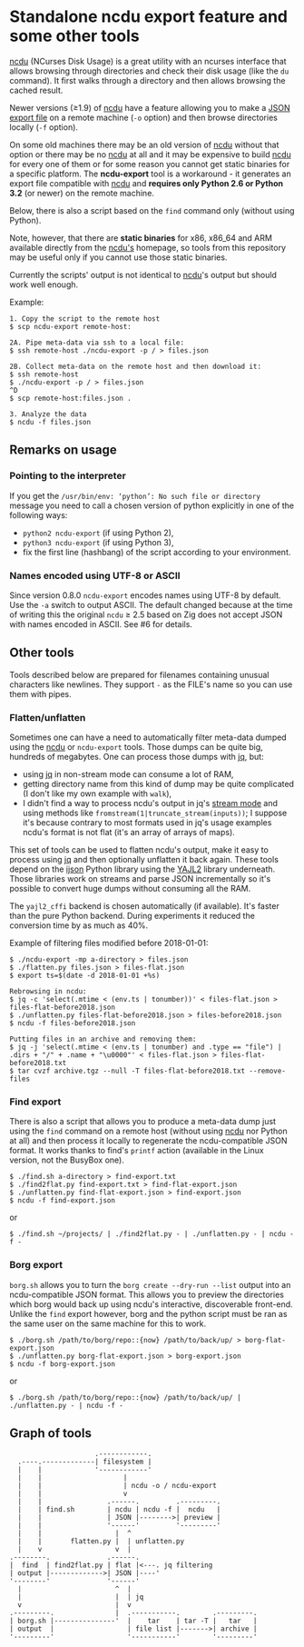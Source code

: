 # Standalone ncdu export feature and some other tools

[ncdu][1] (NCurses Disk Usage) is a great utility with an ncurses 
interface that allows browsing through directories and check their disk 
usage (like the `du` command). It first walks through a directory and 
then allows browsing the cached result.

Newer versions (≥1.9) of [ncdu][1] have a feature allowing you to make 
a [JSON export file][2] on a remote machine (`-o` option) and then 
browse directories locally (`-f` option).

On some old machines there may be an old version of [ncdu][1] without 
that option or there may be no [ncdu][1] at all and it may be expensive 
to build [ncdu][1] for every one of them or for some reason you cannot 
get static binaries for a specific platform. The **ncdu-export** tool is 
a workaround - it generates an export file compatible with [ncdu][1] and 
**requires only Python 2.6 or Python 3.2** (or newer) on the remote 
machine.

Below, there is also a script based on the `find` command only (without 
using Python).

Note, however, that there are **static binaries** for x86, x86\_64 and 
ARM available directly from the [ncdu's][1] homepage, so tools from this 
repository may be useful only if you cannot use those static binaries.

Currently the scripts' output is not identical to [ncdu][1]'s output but 
should work well enough.

Example:

    1. Copy the script to the remote host
    $ scp ncdu-export remote-host:

    2A. Pipe meta-data via ssh to a local file:
    $ ssh remote-host ./ncdu-export -p / > files.json

    2B. Collect meta-data on the remote host and then download it:
    $ ssh remote-host
    $ ./ncdu-export -p / > files.json
    ^D
    $ scp remote-host:files.json .

    3. Analyze the data
    $ ncdu -f files.json

## Remarks on usage

### Pointing to the interpreter

If you get the `/usr/bin/env: ‘python’: No such file or directory` 
message you need to call a chosen version of python explicitly in one of 
the following ways:

- `python2 ncdu-export` (if using Python 2),
- `python3 ncdu-export` (if using Python 3),
- fix the first line (hashbang) of the script according to your 
  environment.

### Names encoded using UTF-8 or ASCII

Since version 0.8.0 `ncdu-export` encodes names using UTF-8 by default.
Use the `-a` switch to output ASCII. The default changed because at the 
time of writing this the original `ncdu` ≥ 2.5 based on Zig does not 
accept JSON with names encoded in ASCII. See #6 for details.

## Other tools

Tools described below are prepared for filenames containing unusual characters 
like newlines. They support `-` as the FILE's name so you can use them with 
pipes.

### Flatten/unflatten

Sometimes one can have a need to automatically filter meta-data dumped using 
the [ncdu][1] or `ncdu-export` tools. Those dumps can be quite big, hundreds of 
megabytes. One can process those dumps with [jq][3], but:

- using [jq][3] in non-stream mode can consume a lot of RAM,
- getting directory name from this kind of dump may be quite complicated (I 
  don't like my own example with `walk`),
- I didn't find a way to process ncdu's output in jq's [stream mode][4] and 
  using methods like `fromstream(1|truncate_stream(inputs))`; I suppose it's 
  because contrary to most formats used in jq's usage examples ncdu's format is 
  not flat (it's an array of arrays of maps).

This set of tools can be used to flatten ncdu's output, make it easy to process 
using [jq][3] and then optionally unflatten it back again. These tools depend on 
the [ijson][5] Python library using the [YAJL2][6] library underneath. Those 
libraries work on streams and parse JSON incrementally so it's possible to 
convert huge dumps without consuming all the RAM.

The `yajl2_cffi` backend is chosen automatically (if available). It's faster 
than the pure Python backend. During experiments it reduced the conversion time 
by as much as 40%.

Example of filtering files modified before 2018-01-01:

    $ ./ncdu-export -mp a-directory > files.json
    $ ./flatten.py files.json > files-flat.json
    $ export ts=$(date -d 2018-01-01 +%s)

    Rebrowsing in ncdu:
    $ jq -c 'select(.mtime < (env.ts | tonumber))' < files-flat.json > files-flat-before2018.json
    $ ./unflatten.py files-flat-before2018.json > files-before2018.json
    $ ncdu -f files-before2018.json

    Putting files in an archive and removing them:
    $ jq -j 'select(.mtime < (env.ts | tonumber) and .type == "file") | .dirs + "/" + .name + "\u0000"' < files-flat.json > files-flat-before2018.txt
    $ tar cvzf archive.tgz --null -T files-flat-before2018.txt --remove-files

### Find export

There is also a script that allows you to produce a meta-data dump just using 
the `find` command on a remote host (without using [ncdu][1] nor Python at all) 
and then process it locally to regenerate the ncdu-compatible JSON format. It 
works thanks to find's `printf` action (available in the Linux version, not the 
BusyBox one).

    $ ./find.sh a-directory > find-export.txt
    $ ./find2flat.py find-export.txt > find-flat-export.json
    $ ./unflatten.py find-flat-export.json > find-export.json
    $ ncdu -f find-export.json

or

    $ ./find.sh ~/projects/ | ./find2flat.py - | ./unflatten.py - | ncdu -f -

### Borg export

`borg.sh` allows you to turn the `borg create --dry-run --list` output into an
ncdu-compatible JSON format. This allows you to preview the directories which
borg would back up using ncdu's interactive, discoverable front-end. Unlike the
`find` export however, borg and the python script must be ran as the same user
on the same machine for this to work.

    $ ./borg.sh /path/to/borg/repo::{now} /path/to/back/up/ > borg-flat-export.json
    $ ./unflatten.py borg-flat-export.json > borg-export.json
    $ ncdu -f borg-export.json

or

    $ ./borg.sh /path/to/borg/repo::{now} /path/to/back/up/ | ./unflatten.py - | ncdu -f -

## Graph of tools


                         .------------.
      .----.-------------| filesystem |
      |    |             '------------'
      |    |                    |
      |    |                    | ncdu -o / ncdu-export
      |    |                    v
      |    |                .------.         .---------.
      |    | find.sh        | ncdu | ncdu -f |  ncdu   |
      |    |                | JSON |-------->| preview |
      |    |                '------'         '---------'
      |    |                  |  ^
      |    |       flatten.py |  | unflatten.py
      |    v                  v  |
    .--------.              .------.
    |  find  | find2flat.py | flat |<---. jq filtering
    | output |------------->| JSON |----'
    '--------'              '------'
      |                       ^  |
      |                       |  | jq
      v                       |  v
    .---------.               |  .-----------.        .---------.
    | borg.sh |---------------'  |    tar    | tar -T |   tar   |
    | output  |                  | file list |------->| archive |
    '---------'                  '-----------'        '---------'



[1]: https://dev.yorhel.nl/ncdu
[2]: https://dev.yorhel.nl/ncdu/jsonfmt
[3]: https://stedolan.github.io/jq
[4]: https://stedolan.github.io/jq/manual/#Streaming
[5]: https://pypi.org/project/ijson/
[6]: http://lloyd.github.io/yajl/
